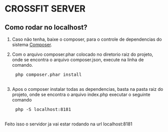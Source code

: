 CROSSFIT SERVER
===================

## Como rodar no localhost?

1. Caso não tenha, baixe o composer, para o controle de dependencias do sistema [Composer](http://getcomposer.org/download/).

2. Com o arquivo composer.phar colocado no diretorio raiz do projeto, onde se encontra o arquivo composer.json, execute
na linha de comando.

  <pre>
    php composer.phar install
  </pre>

3. Apos o composer instalar todas as dependencias, basta na pasta raiz do projeto, onde se encontra o arquivo index.php
executar o seguinte comando

  <pre>
    php -S localhost:8181
  </pre>

Feito isso o servidor ja vai estar rodando na url localhost:8181
